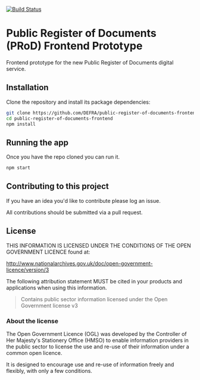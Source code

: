 [![Build Status](https://dev.azure.com/a-duncannixon/public-register-of-documents-frontend/_apis/build/status/DEFRA.public-register-of-documents-frontend?branchName=master)](https://dev.azure.com/a-duncannixon/public-register-of-documents-frontend/_build/latest?definitionId=4&branchName=master)

# Public Register of Documents (PRoD) Frontend Prototype

Frontend prototype for the new Public Register of Documents digital service.

## Installation

Clone the repository and install its package dependencies:

```bash
git clone https://github.com/DEFRA/public-register-of-documents-frontend.git
cd public-register-of-documents-frontend
npm install
```

## Running the app

Once you have the repo cloned you can run it.

```bash
npm start
```

## Contributing to this project

If you have an idea you'd like to contribute please log an issue.

All contributions should be submitted via a pull request.

## License

THIS INFORMATION IS LICENSED UNDER THE CONDITIONS OF THE OPEN
GOVERNMENT LICENCE found at:

<http://www.nationalarchives.gov.uk/doc/open-government-licence/version/3>

The following attribution statement MUST be cited in your products
and applications when using this information.

>Contains public sector information licensed under the Open
>Government license v3

### About the license

The Open Government Licence (OGL) was developed by the Controller
of Her Majesty's Stationery Office (HMSO) to enable information
providers in the public sector to license the use and re-use of
their information under a common open licence.

It is designed to encourage use and re-use of information freely
and flexibly, with only a few conditions.
